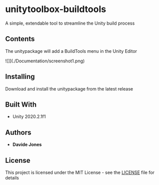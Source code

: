 # unitytoolbox-buildtools

A simple, extendable tool to streamline the Unity build process

## Contents

The unitypackage will add a BuildTools menu in the Unity Editor

![]](./Documentation/screenshot1.png)

## Installing

Download and install the unitypackage from the latest release

## Built With

* Unity 2020.2.1f1

## Authors

* **Davide Jones**

## License

This project is licensed under the MIT License - see the [LICENSE](LICENSE) file for details
